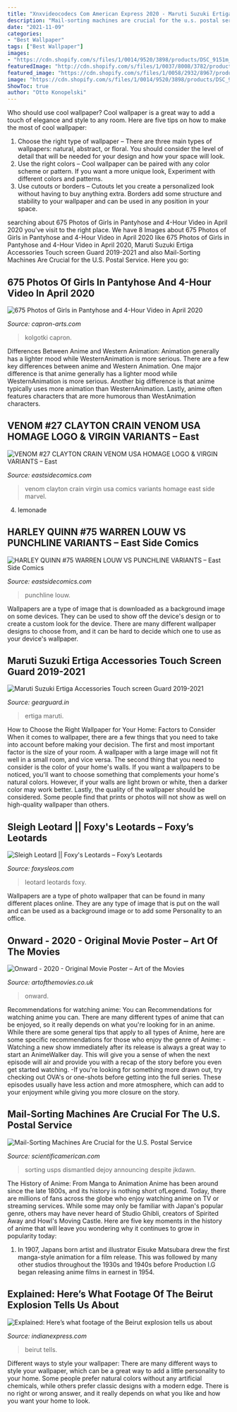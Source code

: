 ```yaml
---
title: "Xnxvideocodecs Com American Express 2020 - Maruti Suzuki Ertiga Accessories Touch Screen Guard 2019-2021"
description: "Mail-sorting machines are crucial for the u.s. postal service"
date: "2021-11-09"
categories:
- "Best Wallpaper"
tags: ["Best Wallpaper"]
images:
- "https://cdn.shopify.com/s/files/1/0014/9520/3898/products/DSC_9151m_1200x1200.jpg?v=1573365705"
featuredImage: "http://cdn.shopify.com/s/files/1/0037/8008/3782/products/OnwardDSOneSheetVerBAdvance-133862.jpg?v=1611688177"
featured_image: "https://cdn.shopify.com/s/files/1/0058/2932/8967/products/Harley75LouwBVariant_1200x1200.jpg?v=1593796712"
image: "https://cdn.shopify.com/s/files/1/0014/9520/3898/products/DSC_9151m_1200x1200.jpg?v=1573365705"
ShowToc: true
author: "Otto Konopelski"
---
```



Who should use cool wallpaper?
Cool wallpaper is a great way to add a touch of elegance and style to any room. Here are five tips on how to make the most of cool wallpaper: 
1) Choose the right type of wallpaper – There are three main types of wallpapers: natural, abstract, or floral. You should consider the level of detail that will be needed for your design and how your space will look. 
2) Use the right colors – Cool wallpaper can be paired with any color scheme or pattern. If you want a more unique look, Experiment with different colors and patterns. 
3) Use cutouts or borders – Cutouts let you create a personalized look without having to buy anything extra. Borders add some structure and stability to your wallpaper and can be used in any position in your space.

	

		
searching about 675 Photos of Girls in Pantyhose and 4-Hour Video in April 2020 you've visit to the right place. We have 8 Images about 675 Photos of Girls in Pantyhose and 4-Hour Video in April 2020 like 675 Photos of Girls in Pantyhose and 4-Hour Video in April 2020, Maruti Suzuki Ertiga Accessories Touch screen Guard 2019-2021 and also Mail-Sorting Machines Are Crucial for the U.S. Postal Service. Here you go:
		
    
## 675 Photos Of Girls In Pantyhose And 4-Hour Video In April 2020

<img loading=lazy src="https://cdn.shopify.com/s/files/1/0723/0029/products/pro-kolgotki-2020-04-1-000_1_2000.jpg?v=1610719922" onerror="this.onerror=null;this.src='https://tse4.mm.bing.net/th?id=OIP.9P0O5eC-S-w6IskQZbVFqgHaLF&amp;pid=15.1';" alt="675 Photos of Girls in Pantyhose and 4-Hour Video in April 2020">

_Source: capron-arts.com_

>kolgotki capron. 

	

Differences Between Anime and Western Animation: Animation generally has a lighter mood while WesternAnimation is more serious.
There are a few key differences between anime and Western Animation. One major difference is that anime generally has a lighter mood while WesternAnimation is more serious. Another big difference is that anime typically uses more animation than WesternAnimation. Lastly, anime often features characters that are more humorous than WestAnimation characters.

    
## VENOM #27 CLAYTON CRAIN VENOM USA HOMAGE LOGO &amp; VIRGIN VARIANTS – East

<img loading=lazy src="https://cdn.shopify.com/s/files/1/0058/2932/8967/products/Venom27VariantB_1200x1200.jpg?v=1595085678" onerror="this.onerror=null;this.src='https://tse1.mm.bing.net/th?id=OIP.R9VuRpqBniuW2t2RZGi9GAHaLh&amp;pid=15.1';" alt="VENOM #27 CLAYTON CRAIN VENOM USA HOMAGE LOGO &amp; VIRGIN VARIANTS – East">

_Source: eastsidecomics.com_

>venom clayton crain virgin usa comics variants homage east side marvel. 

	

4. lemonade 

    
## HARLEY QUINN #75 WARREN LOUW VS PUNCHLINE VARIANTS – East Side Comics

<img loading=lazy src="https://cdn.shopify.com/s/files/1/0058/2932/8967/products/Harley75LouwBVariant_1200x1200.jpg?v=1593796712" onerror="this.onerror=null;this.src='https://tse1.mm.bing.net/th?id=OIP.nhUx2Q_qw_MHRs_9wa5sWAHaLY&amp;pid=15.1';" alt="HARLEY QUINN #75 WARREN LOUW VS PUNCHLINE VARIANTS – East Side Comics">

_Source: eastsidecomics.com_

>punchline louw. 

	

Wallpapers are a type of image that is downloaded as a background image on some devices. They can be used to show off the device's design or to create a custom look for the device. There are many different wallpaper designs to choose from, and it can be hard to decide which one to use as your device's wallpaper.

    
## Maruti Suzuki Ertiga Accessories Touch Screen Guard 2019-2021

<img loading=lazy src="https://cdn.shopify.com/s/files/1/0550/7655/2858/products/ertiga_1024x1024@2x.jpg?v=1631260978" onerror="this.onerror=null;this.src='https://tse4.mm.bing.net/th?id=OIP.gpYe5ZigQv11T2xGZ5NNxgHaHa&amp;pid=15.1';" alt="Maruti Suzuki Ertiga Accessories Touch screen Guard 2019-2021">

_Source: gearguard.in_

>ertiga maruti. 

	

How to Choose the Right Wallpaper for Your Home: Factors to Consider
When it comes to wallpaper, there are a few things that you need to take into account before making your decision. The first and most important factor is the size of your room. A wallpaper with a large image will not fit well in a small room, and vice versa. 
The second thing that you need to consider is the color of your home's walls. If you want a wallpapers to be noticed, you'll want to choose something that complements your home's natural colors. However, if your walls are light brown or white, then a darker color may work better. 
Lastly, the quality of the wallpaper should be considered. Some people find that prints or photos will not show as well on high-quality wallpaper than others.

    
## Sleigh Leotard || Foxy&#039;s Leotards – Foxy’s Leotards

<img loading=lazy src="https://cdn.shopify.com/s/files/1/0014/9520/3898/products/DSC_9151m_1200x1200.jpg?v=1573365705" onerror="this.onerror=null;this.src='https://tse1.mm.bing.net/th?id=OIP.CZlAj0_ZVlZGBLIna4jVcwHaLG&amp;pid=15.1';" alt="Sleigh Leotard || Foxy&#039;s Leotards – Foxy’s Leotards">

_Source: foxysleos.com_

>leotard leotards foxy. 

	



Wallpapers are a type of photo wallpaper that can be found in many different places online. They are any type of image that is put on the wall and can be used as a background image or to add some Personality to an office.

    
## Onward - 2020 - Original Movie Poster – Art Of The Movies

<img loading=lazy src="http://cdn.shopify.com/s/files/1/0037/8008/3782/products/OnwardDSOneSheetVerBAdvance-133862.jpg?v=1611688177" onerror="this.onerror=null;this.src='https://tse3.mm.bing.net/th?id=OIP.QqBuLb0CCoZN8eRFM32phQHaK9&amp;pid=15.1';" alt="Onward - 2020 - Original Movie Poster – Art of the Movies">

_Source: artofthemovies.co.uk_

>onward. 

	

Recommendations for watching anime: You can
Recommendations for watching anime you can. There are many different types of anime that can be enjoyed, so it really depends on what you're looking for in an anime. While there are some general tips that apply to all types of Anime, here are some specific recommendations for those who enjoy the genre of Anime: 
-Watching a new show immediately after its release is always a great way to start an AnimeWalker day. This will give you a sense of when the next episode will air and provide you with a recap of the story before you even get started watching. 
-If you're looking for something more drawn out, try checking out OVA's or one-shots before getting into the full series. These episodes usually have less action and more atmosphere, which can add to your enjoyment while giving you more closure on the story.

    
## Mail-Sorting Machines Are Crucial For The U.S. Postal Service

<img loading=lazy src="https://static.scientificamerican.com/sciam/cache/file/7BAB31D5-E67D-4042-86555001E0455C66.jpg" onerror="this.onerror=null;this.src='https://tse2.mm.bing.net/th?id=OIP.mRYOE-M6QFzRhBkHkrVgwQHaEp&amp;pid=15.1';" alt="Mail-Sorting Machines Are Crucial for the U.S. Postal Service">

_Source: scientificamerican.com_

>sorting usps dismantled dejoy announcing despite jkdawn. 

	

The History of Anime: From Manga to Animation
Anime has been around since the late 1800s, and its history is nothing short ofLegend. Today, there are millions of fans across the globe who enjoy watching anime on TV or streaming services. While some may only be familiar with Japan's popular genre, others may have never heard of Studio Ghibli, creators of Spirited Away and Howl's Moving Castle. Here are five key moments in the history of anime that will leave you wondering why it continues to grow in popularity today:
1) In 1907, Japans born artist and illustrator Eisuke Matsubara drew the first manga-style animation for a film release. This was followed by many other studios throughout the 1930s and 1940s before Production I.G began releasing anime films in earnest in 1954.

    
## Explained: Here’s What Footage Of The Beirut Explosion Tells Us About

<img loading=lazy src="https://images.indianexpress.com/2020/08/Beirut-blast-1.jpg?resize=251" onerror="this.onerror=null;this.src='https://tse3.mm.bing.net/th?id=OIP.aWXZOiHfQ5evPZPLR0TaKQHaL9&amp;pid=15.1';" alt="Explained: Here’s what footage of the Beirut explosion tells us about">

_Source: indianexpress.com_

>beirut tells. 

	

Different ways to style your wallpaper:
There are many different ways to style your wallpaper, which can be a great way to add a little personality to your home. Some people prefer natural colors without any artificial chemicals, while others prefer classic designs with a modern edge. There is no right or wrong answer, and it really depends on what you like and how you want your home to look.

